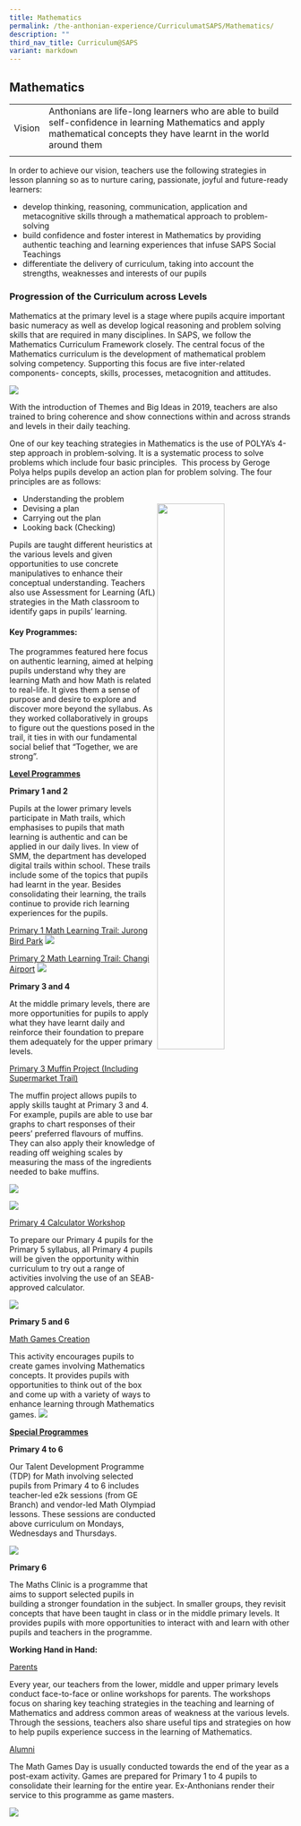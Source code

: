 ```yaml
---
title: Mathematics
permalink: /the-anthonian-experience/CurriculumatSAPS/Mathematics/
description: ""
third_nav_title: Curriculum@SAPS
variant: markdown
---
```

## Mathematics 


|     |    |
| -------- | -------- |
| Vision     | Anthonians are life-long learners who are able to build self-confidence in learning Mathematics and apply mathematical concepts they have learnt in the world around them   |
|  |

  
In order to achieve our vision, teachers use the following strategies in lesson planning so as to nurture caring, passionate, joyful and future-ready learners:&nbsp;

*   develop thinking, reasoning, communication, application and metacognitive skills through a mathematical approach to problem-solving&nbsp;
*   build confidence and foster interest in Mathematics by providing authentic teaching and learning experiences that infuse SAPS Social Teachings
*   differentiate the delivery of curriculum, taking into account the strengths, weaknesses and interests of our pupils

  

### Progression of the Curriculum across Levels


Mathematics at the primary level is a stage where pupils acquire important basic numeracy as well as develop logical reasoning and problem solving skills that are required in many disciplines. In SAPS, we follow the Mathematics Curriculum Framework closely. The central focus of the Mathematics curriculum is the development of mathematical problem solving competency. Supporting this focus are five inter-related components- concepts, skills, processes, metacognition and attitudes.

![](/images/math.png)

With the introduction of Themes and Big Ideas in 2019, teachers are also trained to bring coherence and show connections within and across strands and levels in their daily teaching.&nbsp;

One of our key teaching strategies in Mathematics is the use of POLYA’s 4-step approach in problem-solving. It is a systematic process to solve problems which include four basic principles.&nbsp; This process by Geroge Polya helps pupils develop an action plan for problem solving. The four principles are as follows:

*   Understanding the problem 
*   Devising a plan <img align="right" style="width:50%" src="/images/mathsteps.png">
*   Carrying out the plan
*   Looking back (Checking)

Pupils are taught different heuristics at the various levels and given opportunities to use concrete manipulatives to enhance their conceptual understanding. Teachers also use Assessment for Learning (AfL) strategies in the Math classroom to identify gaps in pupils’ learning.

#### Key Programmes:

The programmes featured here focus on authentic learning, aimed at helping pupils understand why they are learning Math and how Math is related to real-life. It gives them a sense of purpose and desire to explore and discover more beyond the syllabus. As they worked collaboratively in groups to figure out the questions posed in the trail, it ties in with our fundamental social belief that “Together, we are strong”.&nbsp;

**<u>Level Programmes</u>**

**Primary 1 and 2**

Pupils at the lower primary levels participate in Math trails, which emphasises to pupils that math learning is authentic and can be applied in our daily lives. In view of SMM, the department has developed digital trails within school. These trails include some of the topics that pupils had learnt in the year. Besides consolidating their learning, the trails continue to provide rich learning experiences for the pupils.&nbsp;

  

<u>Primary 1 Math Learning Trail: Jurong Bird Park</u>
![](/images/2023/image%20(8).jpg)

<u>Primary 2 Math Learning Trail: Changi Airport</u>
![](/images/2023/image%20(9).jpg)

**Primary 3 and 4**

At the middle primary levels, there are more opportunities for pupils to apply what they have learnt daily and reinforce their foundation to prepare them adequately for the upper primary levels.&nbsp;

  

<u>Primary 3 Muffin Project (Including Supermarket Trail)</u>

The muffin project allows pupils to apply skills taught at Primary 3 and 4. For example, pupils are able to use bar graphs to chart responses of their peers’ preferred flavours of muffins. They can also apply their knowledge of reading off weighing scales by measuring the mass of the ingredients needed to bake muffins.

![](/images/2023/image%20(11).jpg)

![](/images/2023/image%20(12).jpg)

<u>Primary 4 Calculator Workshop</u>

To prepare our Primary 4 pupils for the Primary 5 syllabus, all Primary 4 pupils will be given the opportunity within curriculum to try out a range of activities involving the use of an SEAB-approved calculator.

![](/images/2023/image%20(13).jpg)

**Primary 5 and 6**

<u> Math Games Creation </u>

This activity encourages pupils to create games involving Mathematics concepts. It provides pupils with opportunities to think out of the box and come up with a variety of ways to enhance learning through Mathematics games.
![](/images/mathgames.png)

**<u>Special Programmes</u>**

  

**Primary 4 to 6**

Our Talent Development Programme (TDP) for Math involving selected pupils from Primary 4 to 6 includes teacher-led e2k sessions (from GE Branch) and vendor-led Math Olympiad lessons. These sessions are conducted above curriculum on Mondays, Wednesdays and Thursdays.

![](/images/2023/image%20(14).jpg)

**Primary 6**

The Maths Clinic is a programme that aims to
support selected pupils in building a stronger foundation in the subject. In smaller
groups, they revisit concepts that have been taught in class or in the middle primary
levels. It provides pupils with more opportunities to interact with and learn with other
pupils and teachers in the programme.

**Working Hand in Hand:**

<u>Parents</u>

Every year, our teachers from the lower, middle and upper primary levels conduct face-to-face or online workshops for parents. The workshops focus on sharing key teaching strategies in the teaching and learning of Mathematics and address common areas of weakness at the various levels. Through the sessions, teachers also share useful tips and strategies on how to help pupils experience success in the learning of Mathematics.&nbsp;

  

<u>Alumni</u>

The Math Games Day is usually conducted towards the end of the year as a post-exam activity. Games are prepared for Primary 1 to 4 pupils to consolidate their learning for the entire year. Ex-Anthonians render their service to this programme as game masters.

![](/images/math3.png)